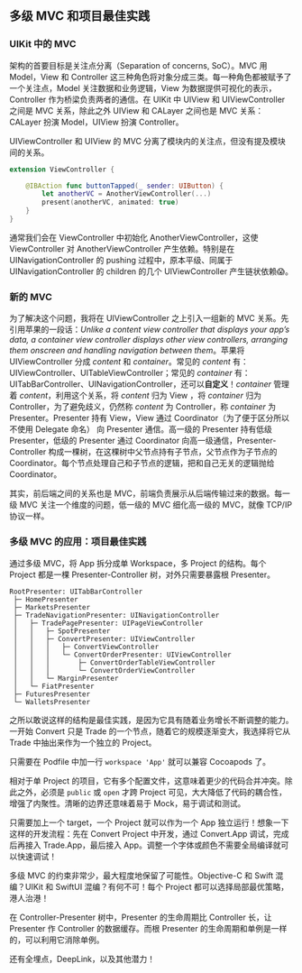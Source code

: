 ## 多级 MVC 和项目最佳实践

### UIKit 中的 MVC

架构的首要目标是关注点分离（Separation of concerns, SoC）。MVC 用 Model，View 和 Controller 这三种角色将对象分成三类。每一种角色都被赋予了一个关注点，Model 关注数据和业务逻辑，View 为数据提供可视化的表示，Controller 作为桥梁负责两者的通信。在 UIKit 中 UIView 和 UIViewController 之间是 MVC 关系，除此之外 UIView 和 CALayer 之间也是 MVC 关系：CALayer 扮演 Model，UIView 扮演 Controller。

UIViewController 和 UIView 的 MVC 分离了模块内的关注点，但没有提及模块间的关系。

```swift
extension ViewController {

    @IBAction func buttonTapped(_ sender: UIButton) {
        let anotherVC = AnotherViewController(...)
        present(anotherVC, animated: true)
    }
}
```

通常我们会在 ViewController 中初始化 AnotherViewController，这使 ViewController 对 AnotherViewController 产生依赖。特别是在 UINavigationController 的 pushing 过程中，原本平级、同属于 UINavigationController 的 children 的几个 UIViewController 产生链状依赖😱。

### 新的 MVC

为了解决这个问题，我将在 UIViewController 之上引入一组新的 MVC 关系。先引用苹果的一段话：*Unlike a content view controller that displays your app’s data, a container view controller displays other view controllers, arranging them onscreen and handling navigation between them*。苹果将 UIViewController 分成 *content* 和 *container*。常见的 *content* 有：UIViewController、UITableViewController；常见的 *container* 有：UITabBarController、UINavigationController，还可以**自定义**！*container* 管理着 *content*，利用这个关系，将 *content* 归为 View ，将 *container* 归为 Controller，为了避免歧义，仍然称 *content* 为 Controller，称 *container* 为 Presenter。Presenter 持有 View，View 通过 Coordinator（为了便于区分所以不使用 Delegate 命名） 向 Presenter 通信。高一级的 Presenter 持有低级 Presenter，低级的 Presenter 通过 Coordinator 向高一级通信，Presenter-Controller 构成一棵树，在这棵树中父节点持有子节点，父节点作为子节点的 Coordinator。每个节点处理自己和子节点的逻辑，把和自己无关的逻辑抛给 Coordinator。

其实，前后端之间的关系也是 MVC，前端负责展示从后端传输过来的数据。每一级 MVC 关注一个维度的问题，低一级的 MVC 细化高一级的 MVC，就像 TCP/IP 协议一样。

### 多级 MVC 的应用：项目最佳实践

通过多级 MVC，将 App 拆分成单 Workspace，多 Project 的结构。每个 Project 都是一棵 Presenter-Controller 树，对外只需要暴露根 Presenter。

```
RootPresenter: UITabBarController
 ├─ HomePresenter
 ├─ MarketsPresenter
 ├─ TradeNavigationPresenter: UINavigationController
 │   ├─ TradePagePresenter: UIPageViewController
 │   │   ├─ SpotPresenter
 │   │   ├─ ConvertPresenter: UIViewController
 │   │   │   ├─ ConvertViewController
 │   │   │   └─ ConvertOrderPresenter: UIViewController
 │   │   │       ├─ ConvertOrderTableViewController
 │   │   │       └─ ConvertOrderViewController
 │   │   └─ MarginPresenter
 │   └─ FiatPresenter
 ├─ FuturesPresenter
 └─ WalletsPresenter
```

之所以敢说这样的结构是最佳实践，是因为它具有随着业务增长不断调整的能力。一开始 Convert 只是 Trade 的一个节点，随着它的规模逐渐变大，我选择将它从 Trade 中抽出来作为一个独立的 Project。

只需要在 Podfile 中加一行 `workspace 'App'` 就可以兼容 Cocoapods 了。

相对于单 Project 的项目，它有多个配置文件，这意味着更少的代码合并冲突。除此之外，必须是 `public` 或 `open` 才跨 Project 可见，大大降低了代码的耦合性，增强了内聚性。清晰的边界还意味着易于 Mock，易于调试和测试。

只需要加上一个 target，一个 Project 就可以作为一个 App 独立运行！想象一下这样的开发流程：先在 Convert Project 中开发，通过 Convert.App 调试，完成后再接入 Trade.App，最后接入 App。调整一个字体或颜色不需要全局编译就可以快速调试！

多级 MVC 的约束非常少，最大程度地保留了可能性。Objective-C 和 Swift 混编？UIKit 和 SwiftUI 混编？有何不可！每个 Project 都可以选择局部最优策略，港人治港！

在 Controller-Presenter 树中，Presenter 的生命周期比 Controller 长，让 Presenter 作 Controller 的数据缓存。而根 Presenter 的生命周期和单例是一样的，可以利用它消除单例。

还有全埋点，DeepLink，以及其他潜力！
